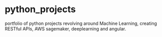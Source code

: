 # python_projects
portfolio of python projects revolving around Machine Learning, creating RESTful APIs, AWS sagemaker, deeplearning and angular.
